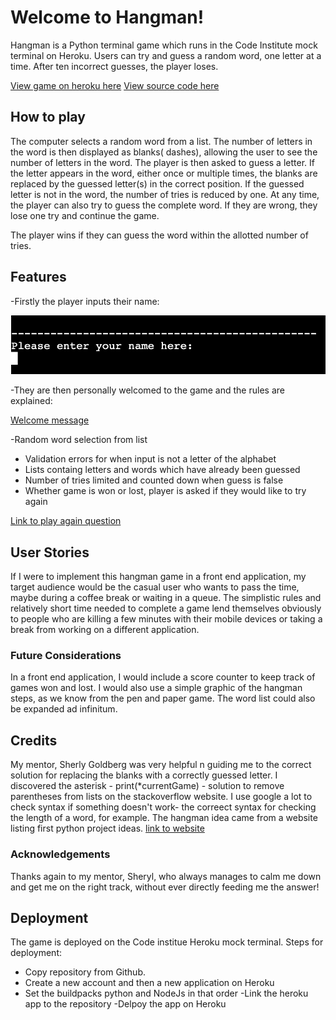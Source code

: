 # Welcome to Hangman!

Hangman is a Python terminal game which runs in the Code Institute mock terminal on Heroku. 
Users can try and guess a random word, one letter at a time. After ten incorrect guesses, the player loses.

[View game on heroku here](https://hangman-townsend-c81a17acad8f.herokuapp.com/)
[View source code here](https://github.com/townsend75/hangman-game)


## How to play

The computer selects a random word from a list. The number of letters in the word is then displayed as blanks( dashes), allowing the user to see the number of letters in the word. 
The player is then asked to guess a letter. If the letter appears in the word, either once or multiple times, the blanks are replaced by the guessed letter(s) in the correct position. If the guessed letter is not in the word, the number of tries is reduced by one. 
At any time, the player can also try to guess the complete word. If they are wrong, they lose one try and continue the game. 

The player wins if they can guess the word within the allotted number of tries. 

## Features

-Firstly the player inputs their name:

![User name input](images/Hangman%20Enter%20name.jpg)

-They are then personally welcomed to the game and the rules are explained:

[Welcome message](images/Welcome%20message.jpg)

-Random word selection from list
- Validation errors for when input is not a letter of the alphabet
- Lists containg letters and words which have already been guessed
- Number of tries limited and counted down when guess is false
- Whether game is won or lost, player is asked if they would like to try again

[Link to play again question](images/Hangman%20Play%20Again.jpg)



## User Stories

If I were to implement this hangman game in a front end application, my target audience would be the casual user who wants to pass the time, maybe during a coffee break or waiting in a queue. The simplistic rules and relatively short time needed to complete a game lend themselves obviously to people who are killing a few minutes with their mobile devices or taking a break from working on a different application. 

### Future Considerations

In a front end application, I would include a score counter to keep track of games won and lost. I would also use a simple graphic of the hangman steps, as we know from the pen and paper game. The word list could also be expanded ad infinitum. 

## Credits

My mentor, Sherly Goldberg was very helpful n guiding me to the correct solution for replacing the blanks with a correctly guessed letter. 
I discovered the asterisk - print(*currentGame) - solution to remove parentheses from lists on the stackoverflow website. 
I use google a lot to check syntax if something doesn't work- the correect syntax for checking the length of a word, for example. 
The hangman idea came from a website listing first python project ideas. [link to website](https://www.upgrad.com/blog/python-projects-ideas-topics-beginners/)

### Acknowledgements

Thanks again to my mentor, Sheryl, who always manages to calm me down and get me on the right track, without ever directly feeding me the answer!

## Deployment

The game is deployed on the Code institue Heroku mock terminal. 
Steps for deployment:
- Copy repository from Github.
- Create a new account and then a new application on Heroku
- Set the buildpacks python and NodeJs in that order
-Link the heroku app to the repository
-Delpoy the app on Heroku


